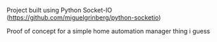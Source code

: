 Project built using Python Socket-IO (https://github.com/miguelgrinberg/python-socketio)

Proof of concept for a simple home automation manager thing i guess
